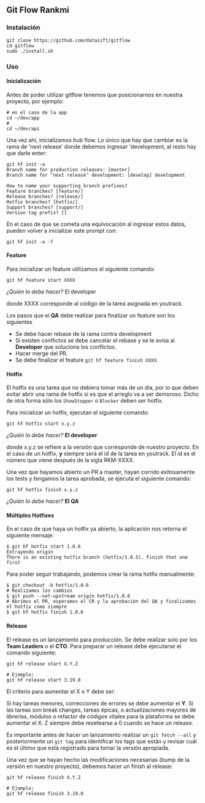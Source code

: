 ## Git Flow Rankmi

### Instalación

    git clone https://github.com/datasift/gitflow
    cd gitflow
    sudo ./install.sh

### Uso

#### Inicialización

Antes de poder utilizar gitflow tenemos que posicionarnos en nuestra proyecto, por ejemplo:

    # en el caso de la app
    cd ~/dev/app 
    # 
    cd ~/dev/api

Una vez ahí, inicializamos hub flow. Lo único que hay que cambiar es la rama de 'next release' donde debemos ingresar 'development, al resto hay que darle enter:
    
    git hf init -a
    Branch name for production releases: [master]
    Branch name for "next release" development: [develop] development

    How to name your supporting branch prefixes?
    Feature branches? [feature/]
    Release branches? [release/]
    Hotfix branches? [hotfix/]
    Support branches? [support/]
    Version tag prefix? []

En el caso de que se cometa una equivocación al ingresar estos datos, pueden volver a inicializar este prompt con:

    git hf init -a -f

#### Feature

Para inicializar un feature utilizamos el siguiente comando:

    git hf feature start XXXX

*¿Quién lo debe hacer?* El developer

donde XXXX corresponde al código de la tarea asignada en youtrack.

Los pasos que el **QA** debe realizar para finalizar un feature son los siguientes
* Se debe hacer rebase de la rama contra development
* Si existen conflictos se debe cancelar el rebase y se le avisa al **Developer** que solucione los conflictos.
* Hacer merge del PR.
* Se debe finalizar el feature `git hf feature finish XXXX`. 


#### Hotfix

El hotfix es una tarea que no debiera tomar más de un día, por lo que deben evitar abrir una rama de hotfix si es que el arreglo va a ser demoroso. Dicho de otra forma sólo los `ShowStopper` o `Blocker` deben ser hotfix.

Para inicializar un hotfix, ejecutan el siguiente comando:

    git hf hotfix start x.y.z


*¿Quién lo debe hacer?* **El developer**

donde x.y.z se refiere a la versión que corresponde de nuestro proyecto. En el caso de un hotfix, **y** siempre será el id de la tarea en youtrack. El id es el número que viene después de la sigla RKM-XXXX.

Una vez que hayamos abierto un PR a master, hayan corrido exitosamente los tests y tengamos la tarea aprobada, se ejecuta el siguiente comando:

    git hf hotfix finish x.y.z

*¿Quién lo debe hacer?* **El QA**

#### Múltiples Hotfixes

En el caso de que haya un hotfix ya abierto, la aplicación nos retorna el siguiente mensaje:

    $ git hf hotfix start 1.0.6
    Extrayendo origin
    There is an existing hotfix branch (hotfix/1.0.5). Finish that one first

Para poder seguir trabajando, podemos crear la rama hotfix manualmente:

    $ git checkout -b hotfix/1.0.6
    # Realizamos los cambios
    $ git push --set-upstream origin hotfix/1.0.6
    # Abrimos el PR, esperamos el CR y la aprobación del QA y finalizamos el hotfix como siempre
    $ git hf hotfix finish 1.0.6

#### Release

El release es un lanzamiento para producción. Se debe realizar solo por los **Team Leaders** o el **CTO**.
Para preparar un release debe ejecutarse el comando siguiente:

    git hf release start X.Y.Z

    # Ejemplo:
    git hf release start 3.19.0

El criterio para aumentar el X o Y debe ser:

Si hay tareas menores, correcciones de errores se debe aumentar el **Y**. Si las tareas son break changes, tareas épicas, o actualizaciones mayores de librerías, módulos o refactor de códigos vitales para la plataforma se debe aumentar el X. Z siempre debe resetearse a 0 cuando se hace un release.

Es importante antes de hacer un lanzamiento realizar un `git fetch --all` y posteriormente un `git tag` para identificar los tags que están y revisar cuál es el último que está registrado para tomar la versión apropiada.

Una vez que se hayan hecho las modificaciones necesarias (bump de la versión en nuestro proyecto), debemos hacer un finish al release:

    git hf release finish X.Y.Z

    # Ejemplo:
    git hf release finish 3.19.0
